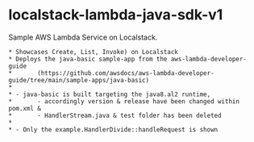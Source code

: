# localstack-lambda-java-sdk-v1
Sample AWS Lambda Service on Localstack.

	* Showcases Create, List, Invoke) on Localstack
	* Deploys the java-basic sample-app from the aws-lambda-developer-guide 
	* 		(https://github.com/awsdocs/aws-lambda-developer-guide/tree/main/sample-apps/java-basic)
	* 
	* - java-basic is built targeting the java8.al2 runtime, 
	* 		- accordingly version & release have been changed within pom.xml & 
	* 		- HandlerStream.java & test folder has been deleted
	* 
	* - Only the example.HandlerDivide::handleRequest is shown